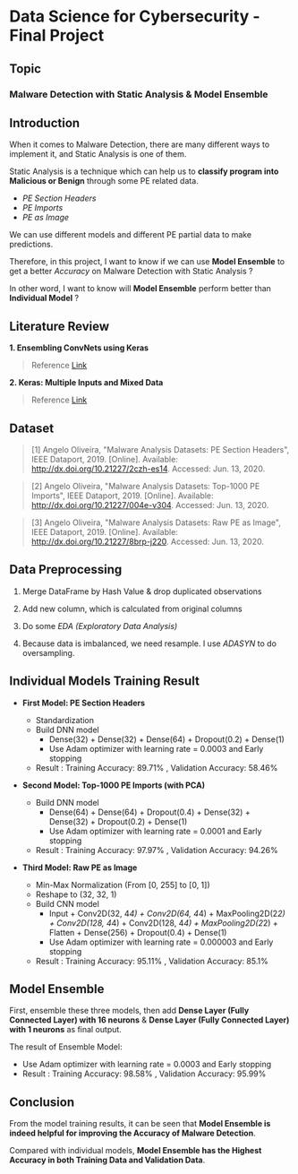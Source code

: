 # Data Science for Cybersecurity - Final Project



## Topic

### Malware Detection with Static Analysis & Model Ensemble



## Introduction

When it comes to Malware Detection, there are many different ways to implement it, and Static Analysis is one of them. 

Static Analysis is a technique which can help us to **classify program into Malicious or Benign** through some PE related data.

- *PE Section Headers*
- *PE Imports*
- *PE as Image*

We can use different models and different PE partial data to make predictions.

Therefore, in this project, I want to know if we can use **Model Ensemble** to get a better *Accuracy* on Malware Detection with Static Analysis ?

In other word, I want to know will **Model Ensemble** perform better than **Individual Model** ?



## Literature Review

**1. Ensembling ConvNets using Keras**

> Reference [Link](https://towardsdatascience.com/ensembling-convnets-using-keras-237d429157eb)

**2. Keras: Multiple Inputs and Mixed Data**

> Reference [Link](https://www.pyimagesearch.com/2019/02/04/keras-multiple-inputs-and-mixed-data/)



## Dataset

> [1] Angelo Oliveira, "Malware Analysis Datasets: PE Section Headers", IEEE Dataport, 2019. [Online]. Available: http://dx.doi.org/10.21227/2czh-es14. Accessed: Jun. 13, 2020. 

> [2] Angelo Oliveira, "Malware Analysis Datasets: Top-1000 PE Imports", IEEE Dataport, 2019. [Online]. Available: http://dx.doi.org/10.21227/004e-v304. Accessed: Jun. 13, 2020. 

> [3] Angelo Oliveira, "Malware Analysis Datasets: Raw PE as Image", IEEE Dataport, 2019. [Online]. Available: http://dx.doi.org/10.21227/8brp-j220. Accessed: Jun. 13, 2020.



## Data Preprocessing

1. Merge DataFrame by Hash Value & drop duplicated observations

2. Add new column, which is calculated from original columns

3. Do some *EDA (Exploratory Data Analysis)*

4. Because data is imbalanced, we need resample. I use *ADASYN* to do oversampling.



## Individual Models Training Result

- **First Model: PE Section Headers**
  - Standardization
  - Build DNN model
    - Dense(32) + Dense(32) + Dense(64) + Dropout(0.2) + Dense(1)
    - Use Adam optimizer with learning rate = 0.0003 and Early stopping
  - Result : Training Accuracy: 89.71% , Validation Accuracy: 58.46%

- **Second Model: Top-1000 PE Imports (with PCA)**
  - Build DNN model
     - Dense(64) + Dense(64) + Dropout(0.4) + Dense(32) + Dense(32) + Dropout(0.2) + Dense(1)
     - Use Adam optimizer with learning rate = 0.0001 and Early stopping
  - Result : Training Accuracy: 97.97% , Validation Accuracy: 94.26%

- **Third Model: Raw PE as Image**
  - Min-Max Normalization (From [0, 255] to [0, 1])
  - Reshape to (32, 32, 1)
  - Build CNN model
    - Input + Conv2D(32, 4*4) + Conv2D(64, 4*4) + MaxPooling2D(2*2) + Conv2D(128, 4*4) + Conv2D(128, 4*4) + MaxPooling2D(2*2) + Flatten + Dense(256) + Dropout(0.4) + Dense(1)
    - Use Adam optimizer with learning rate = 0.000003 and Early stopping
  - Result : Training Accuracy: 95.11% , Validation Accuracy: 85.1%



## Model Ensemble

First, ensemble these three models, then add **Dense Layer (Fully Connected Layer) with 16 neurons** & **Dense Layer (Fully Connected Layer) with 1 neurons** as final output.

The result of Ensemble Model:

- Use Adam optimizer with learning rate = 0.0003 and Early stopping
- Result : Training Accuracy: 98.58% , Validation Accuracy: 95.99%



## Conclusion

From the model training results, it can be seen that **Model Ensemble is indeed helpful for improving the Accuracy of Malware Detection**. 

Compared with individual models, **Model Ensemble has the Highest Accuracy in both Training Data and Validation Data**.